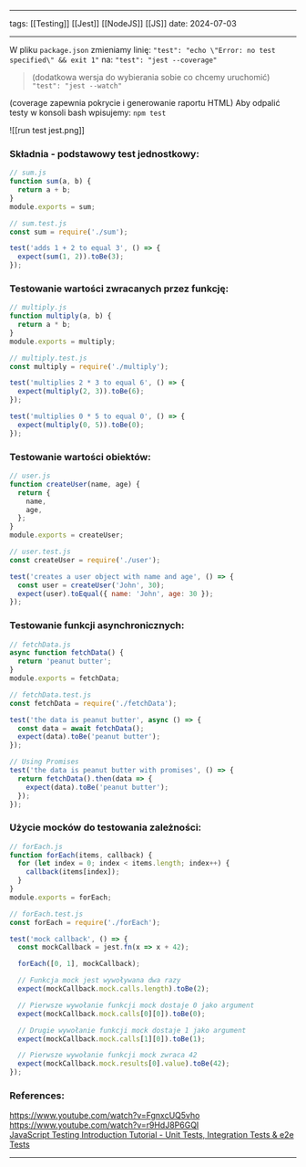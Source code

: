 
--- 
tags: [[Testing]] [[Jest]] [[NodeJS]] [[JS]]
date: 2024-07-03

---

W pliku `package.json` zmieniamy linię:
`"test": "echo \"Error: no test specified\" && exit 1"`
na:
`"test": "jest --coverage"`
>(dodatkowa wersja do wybierania sobie co chcemy uruchomić)
>`"test": "jest --watch"`

(coverage zapewnia pokrycie i generowanie raportu HTML)
Aby odpalić testy w konsoli bash wpisujemy: `npm test` 

![[run test jest.png]]
### Składnia - podstawowy test jednostkowy:

```js
// sum.js
function sum(a, b) {
  return a + b;
}
module.exports = sum;

// sum.test.js
const sum = require('./sum');

test('adds 1 + 2 to equal 3', () => {
  expect(sum(1, 2)).toBe(3);
});
```

### Testowanie wartości zwracanych przez funkcję:

```js
// multiply.js
function multiply(a, b) {
  return a * b;
}
module.exports = multiply;

// multiply.test.js
const multiply = require('./multiply');

test('multiplies 2 * 3 to equal 6', () => {
  expect(multiply(2, 3)).toBe(6);
});

test('multiplies 0 * 5 to equal 0', () => {
  expect(multiply(0, 5)).toBe(0);
});

```

### Testowanie wartości obiektów:

```js
// user.js
function createUser(name, age) {
  return {
    name,
    age,
  };
}
module.exports = createUser;

// user.test.js
const createUser = require('./user');

test('creates a user object with name and age', () => {
  const user = createUser('John', 30);
  expect(user).toEqual({ name: 'John', age: 30 });
});

```

### Testowanie funkcji asynchronicznych:

```js
// fetchData.js
async function fetchData() {
  return 'peanut butter';
}
module.exports = fetchData;

// fetchData.test.js
const fetchData = require('./fetchData');

test('the data is peanut butter', async () => {
  const data = await fetchData();
  expect(data).toBe('peanut butter');
});

// Using Promises
test('the data is peanut butter with promises', () => {
  return fetchData().then(data => {
    expect(data).toBe('peanut butter');
  });
});

```

### Użycie mocków do testowania zależności:

```js
// forEach.js
function forEach(items, callback) {
  for (let index = 0; index < items.length; index++) {
    callback(items[index]);
  }
}
module.exports = forEach;

// forEach.test.js
const forEach = require('./forEach');

test('mock callback', () => {
  const mockCallback = jest.fn(x => x + 42);

  forEach([0, 1], mockCallback);

  // Funkcja mock jest wywoływana dwa razy
  expect(mockCallback.mock.calls.length).toBe(2);

  // Pierwsze wywołanie funkcji mock dostaje 0 jako argument
  expect(mockCallback.mock.calls[0][0]).toBe(0);

  // Drugie wywołanie funkcji mock dostaje 1 jako argument
  expect(mockCallback.mock.calls[1][0]).toBe(1);

  // Pierwsze wywołanie funkcji mock zwraca 42
  expect(mockCallback.mock.results[0].value).toBe(42);
});

```

### References:

https://www.youtube.com/watch?v=FgnxcUQ5vho 
https://www.youtube.com/watch?v=r9HdJ8P6GQI  
[JavaScript Testing Introduction Tutorial - Unit Tests, Integration Tests & e2e Tests](https://www.youtube.com/watch?v=r9HdJ8P6GQI) 

---



